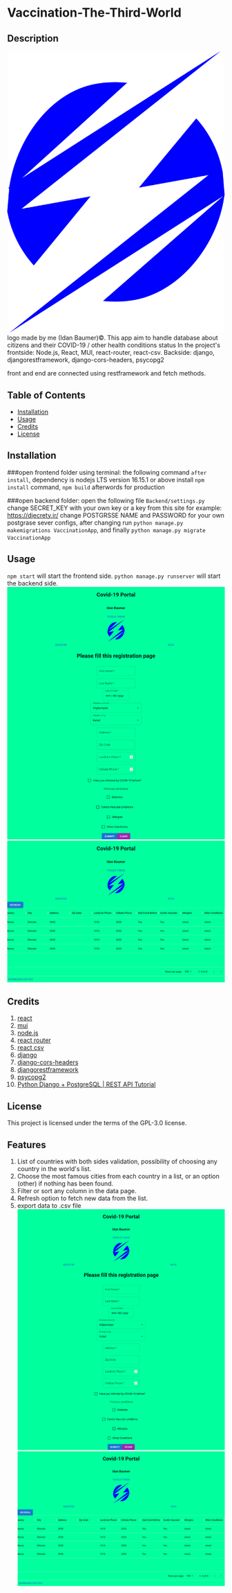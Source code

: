 # Vaccination-The-Third-World

## Description
![LOGO](/assets/images/thunder.png)
logo made by me (Idan Baumer)©.
This app aim to handle database about citizens and their COVID-19 / other health conditions status
In the project's frontside: Node.js, React, MUI, react-router, react-csv.
Backside: django, djangorestframework, django-cors-headers, psycopg2

front and end are connected using restframework and fetch methods.

## Table of Contents


- [Installation](#installation)
- [Usage](#usage)
- [Credits](#credits)
- [License](#license)

## Installation

###open frontend folder using terminal:
the following command `after install`, dependency is nodejs LTS version 16.15.1 or above
install `npm install` command, `npm build` afterwords for production

###open backend folder:
open the following file `Backend/settings.py` change SECRET_KEY with your own key or a key from this site for example: https://djecrety.ir/
change POSTGRSSE NAME and PASSWORD for your own postgrase sever configs,
after changing run `python manage.py makemigrations VaccinationApp`, and finally `python manage.py migrate VaccinationApp`


## Usage

`npm start` will start the frontend side.
`python manage.py runserver` will start the backend side.
![image1](/assets/images/first_pic.png)
![image2](/assets/images/second_pic.png)

## Credits
1. [react](https://github.com/facebook/react)
2. [mui](https://github.com/mui/material-ui)
3. [node.js](https://github.com/nodejs/node)
4. [react router](https://reactrouter.com/)
5. [react csv](https://github.com/react-csv/react-csv)
6. [django](https://github.com/django/django)
7. [django-cors-headers](https://github.com/adamchainz/django-cors-headers)
8. [djangorestframework](https://github.com/encode/django-rest-framework)
9. [psycopg2](https://github.com/psycopg/psycopg2)
10. [Python Django + PostgreSQL | REST API Tutorial](https://www.youtube.com/watch?v=Pwwz4_AvHDU)


## License
This project is licensed under the terms of the GPL-3.0 license.


## Features
1. List of countries with both sides validation, possibility of choosing any country in the world's  list.
2. Choose the most famous cities from each country in a list, or an option (other) if nothing has been found.
3. Filter or sort any column in the data page.
4. Refresh option to fetch new data from the list.
5. export data to .csv file
![image1](/assets/images/first_pic.png)
![image2](/assets/images/second_pic.png)
